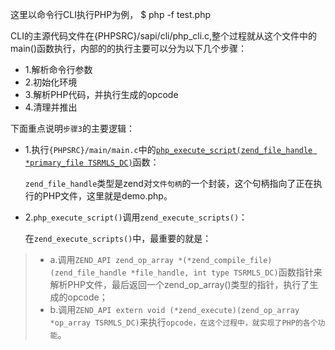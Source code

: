 这里以命令行CLI执行PHP为例，
	$ php -f test.php

CLI的主源代码文件在{PHPSRC}/sapi/cli/php_cli.c,整个过程就从这个文件中的 main()函数执行，内部的的执行主要可以分为以下几个步骤：

* 1.解析命令行参数
* 2.初始化环境
* 3.解析PHP代码，并执行生成的opcode
* 4.清理并推出

下面重点说明`步骤3`的主要逻辑：

* 1.执行`{PHPSRC}/main/main.c`中的[`php_execute_script(zend_file_handle *primary_file TSRMLS_DC)`](https://github.com/php/php-src/blob/master/main/main.c#L2466)函数：
	
	`zend_file_handle`类型是zend对`文件句柄`的一个封装，这个句柄指向了正在执行的PHP文件，这里就是demo.php。
* 2.`php_execute_script()`调用`zend_execute_scripts()`：
		
	在`zend_execute_scripts()`中，最重要的就是：
>* a.调用`ZEND_API zend_op_array *(*zend_compile_file)(zend_file_handle *file_handle, int type TSRMLS_DC)`函数指针来解析PHP文件，最后返回一个zend_op_array()类型的指针，执行了生成的opcode；
>* b.调用`ZEND_API extern void (*zend_execute)(zend_op_array *op_array TSRMLS_DC)`来执行`opcode，在这个过程中，就实现了PHP的各个功能`。
